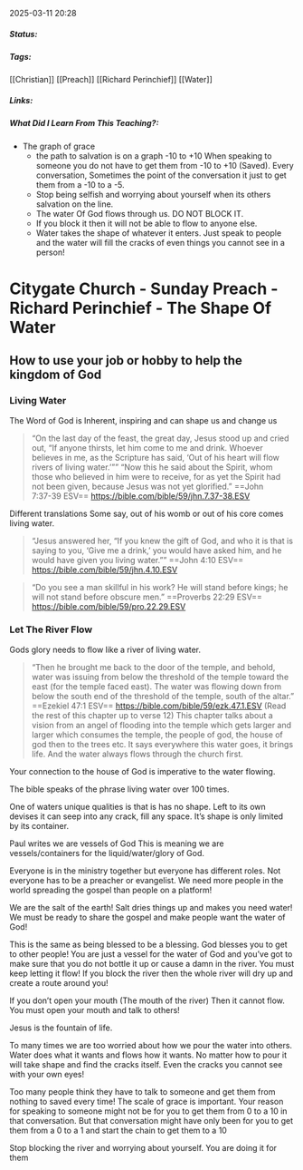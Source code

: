 2025-03-11 20:28

##### Status:

##### Tags: 
[[Christian]] [[Preach]] [[Richard Perinchief]] [[Water]] 
##### Links:

##### What Did I Learn From This Teaching?:
- The graph of grace
   - the path to salvation is on a graph -10 to +10 When speaking to someone you do not have to get them from -10 to +10 (Saved). Every conversation, Sometimes the point of the conversation it just to get them from a -10 to a -5.
   - Stop being selfish and worrying about yourself when its others salvation on the line.
   - The water Of God flows through us. DO NOT BLOCK IT.
   - If you block it then it will not be able to flow to anyone else.
   - Water takes the shape of whatever it enters. Just speak to people and the water will fill the cracks of even things you cannot see in a person!

# Citygate Church - Sunday Preach - Richard Perinchief - The Shape Of Water

## How to use your job or hobby to help the kingdom of God

### Living Water
The Word of God is Inherent, inspiring and can shape us and change us

> “On the last day of the feast, the great day, Jesus stood up and cried out, “If anyone thirsts, let him come to me and drink. Whoever believes in me, as the Scripture has said, ‘Out of his heart will flow rivers of living water.’””
> “Now this he said about the Spirit, whom those who believed in him were to receive, for as yet the Spirit had not been given, because Jesus was not yet glorified.”
‭‭==John‬ ‭7‬:‭37‬-‭39 ESV‬‬==
https://bible.com/bible/59/jhn.7.37-38.ESV

Different translations
Some say, out of his womb or out of his core comes living water.

> “Jesus answered her, “If you knew the gift of God, and who it is that is saying to you, ‘Give me a drink,’ you would have asked him, and he would have given you living water.””
‭‭==John‬ ‭4‬:‭10‬ ‭ESV‬‬==
https://bible.com/bible/59/jhn.4.10.ESV

> “Do you see a man skillful in his work? He will stand before kings; he will not stand before obscure men.”
‭‭==Proverbs‬ ‭22‬:‭29‬ ‭ESV‬‬==
https://bible.com/bible/59/pro.22.29.ESV

### Let The River Flow

Gods glory needs to flow like a river of living water.

> “Then he brought me back to the door of the temple, and behold, water was issuing from below the threshold of the temple toward the east (for the temple faced east). The water was flowing down from below the south end of the threshold of the temple, south of the altar.”
‭‭==Ezekiel‬ ‭47‬:‭1‬ ‭ESV‬‬==
https://bible.com/bible/59/ezk.47.1.ESV
(Read the rest of this chapter up to verse 12)
This chapter talks about a vision from an angel of flooding into the temple which gets larger and larger which consumes the temple, the people of god, the house of god then to the trees etc.
It says everywhere this water goes, it brings life.
And the water always flows through the church first.

Your connection to the house of God is imperative to the water flowing.

The bible speaks of the phrase living water over 100 times.

One of waters unique qualities is that is has no shape.
Left to its own devises it can seep into any crack, fill any space.
It’s shape is only limited by its container.

Paul writes we are vessels of God
This is meaning we are vessels/containers for the liquid/water/glory of God.


Everyone is in the ministry together but everyone has different roles.
Not everyone has to be a preacher or evangelist.
We need more people in the world spreading the gospel than people on a platform!

We are the salt of the earth!
Salt dries things up and makes you need water!
We must be ready to share the gospel and make people want the water of God!

This is the same as being blessed to be a blessing.
God blesses you to get to other people!
You are just a vessel for the water of God and you’ve got to make sure that you do not bottle it up or cause a damn in the river.
You must keep letting it flow!
If you block the river then the whole river will dry up and create a route around you!

If you don’t open your mouth (The mouth of the river) Then it cannot flow.
You must open your mouth and talk to others!

Jesus is the fountain of life.

To many times we are too worried about how we pour the water into others.
Water does what it wants and flows how it wants.
No matter how to pour it will take shape and find the cracks itself.
Even the cracks you cannot see with your own eyes!

Too many people think they have to talk to someone and get them from nothing to saved every time!
The scale of grace is important.
Your reason for speaking to someone might not be for you to get them from 0 to a 10 in that conversation.
But that conversation might have only been for you to get them from a 0 to a 1 and start the chain to get them to a 10

Stop blocking the river and worrying about yourself.
You are doing it for them
